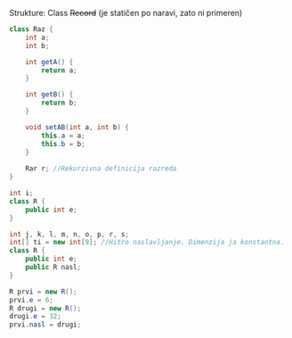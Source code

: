 Strukture:
Class
~~Record~~ (je statičen po naravi, zato ni primeren)

```java
class Raz {
	int a;
	int b;

	int getA() {
		return a;
	}

	int getB() {
		return b;
	}

	void setAB(int a, int b) {
		this.a = a;
		this.b = b;
	}
	
	Rar r; //Rekurzivna definicija razreda 
}
```
```java
int i;
class R {
	public int e;
}

int j, k, l, m, n, o, p, r, s;
int[] ti = new int[9]; //Hitro naslavljanje. Dimenzija ja konstantna.
class R {
	public int e;
	public R nasl;
}
```
```java
R prvi = new R();
prvi.e = 6;
R drugi = new R();
drugi.e = 32;
prvi.nasl = drugi;
```